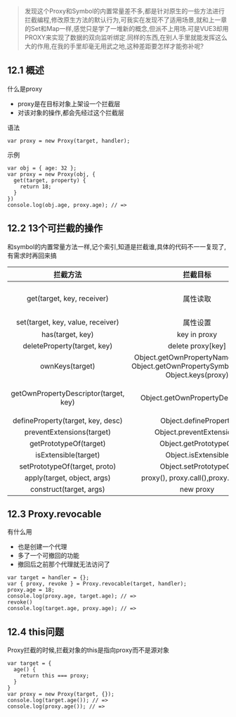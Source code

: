 > 发现这个Proxy和Symbol的内置常量差不多,都是针对原生的一些方法进行拦截编程,修改原生方法的默认行为,可我实在发现不了适用场景,就和上一章的Set和Map一样,感觉只是学了一堆新的概念,但派不上用场.可是VUE3却用PROXY来实现了数据的双向监听绑定.同样的东西,在别人手里就能发挥这么大的作用,在我的手里却毫无用武之地,这种差距要怎样才能弥补呢?

## 12.1 概述
什么是proxy
- proxy是在目标对象上架设一个拦截层
- 对该对象的操作,都会先经过这个拦截层

语法
```
var proxy = new Proxy(target, handler);
```

示例
```
var obj = { age: 32 };
var proxy = new Proxy(obj, {
  get(target, property) {
    return 18;
  }
})
console.log(obj.age, proxy.age); // =>
```

## 12.2 13个可拦截的操作
和symbol的内置常量方法一样,记个索引,知道是拦截谁,具体的代码不一一复现了,有需求时再回来搞

|拦截方法|拦截目标|返回值
|:-:|:-:|:-:|
|get(target, key, receiver)|属性读取|想返回啥就返回啥|
|set(target, key, value, receiver)|属性设置|Boolean|
|has(target, key)|key in proxy|Boolean|
|deleteProperty(target, key)|delete proxy[key]|Boolean|
|ownKeys(target)|Object.getOwnPropertyNames(proxy)<br>Object.getOwnPropertySymbols(proxy)<br>Object.keys(proxy)|Array|
|getOwnPropertyDescriptor(target, key)|Object.getOwnPropertyDescribtor|属性的描述符对象|
|defineProperty(target, key, desc)|Object.defineProperty|Boolean|
|preventExtensions(target)|Object.preventExtensions|Boolean|
|getPrototypeOf(target)|Object.getPrototypeOf|Boolean|
|isExtensible(target)|Object.isExtensible|Boolean|
|setPrototypeOf(target, proto)|Object.setPrototypeOf|Boolean|
|apply(target, object, args)|proxy(), proxy.call(),proxy.apply()||
|construct(target, args)|new proxy||

## 12.3 Proxy.revocable
有什么用
- 也是创建一个代理
- 多了一个可撤回的功能
- 撤回后之前那个代理就无法访问了

```
var target = handler = {};
var { proxy, revoke } = Proxy.revocable(target, handler);
proxy.age = 18;
console.log(proxy.age, target.age); // =>
revoke()
console.log(target.age, proxy.age); // =>
```
## 12.4 this问题
Proxy拦截的时候,拦截对象的this是指向proxy而不是源对象
```
var target = {
  age() {
    return this === proxy;
  }
}
var proxy = new Proxy(target, {});
console.log(target.age()); // =>
console.log(proxy.age()); // =>
```
